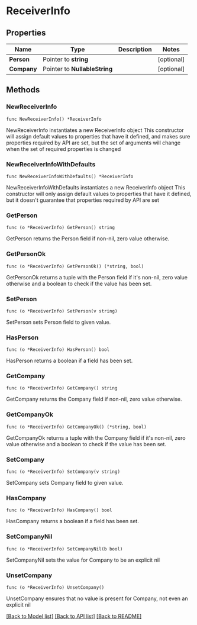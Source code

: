 # ReceiverInfo

## Properties

Name | Type | Description | Notes
------------ | ------------- | ------------- | -------------
**Person** | Pointer to **string** |  | [optional] 
**Company** | Pointer to **NullableString** |  | [optional] 

## Methods

### NewReceiverInfo

`func NewReceiverInfo() *ReceiverInfo`

NewReceiverInfo instantiates a new ReceiverInfo object
This constructor will assign default values to properties that have it defined,
and makes sure properties required by API are set, but the set of arguments
will change when the set of required properties is changed

### NewReceiverInfoWithDefaults

`func NewReceiverInfoWithDefaults() *ReceiverInfo`

NewReceiverInfoWithDefaults instantiates a new ReceiverInfo object
This constructor will only assign default values to properties that have it defined,
but it doesn't guarantee that properties required by API are set

### GetPerson

`func (o *ReceiverInfo) GetPerson() string`

GetPerson returns the Person field if non-nil, zero value otherwise.

### GetPersonOk

`func (o *ReceiverInfo) GetPersonOk() (*string, bool)`

GetPersonOk returns a tuple with the Person field if it's non-nil, zero value otherwise
and a boolean to check if the value has been set.

### SetPerson

`func (o *ReceiverInfo) SetPerson(v string)`

SetPerson sets Person field to given value.

### HasPerson

`func (o *ReceiverInfo) HasPerson() bool`

HasPerson returns a boolean if a field has been set.

### GetCompany

`func (o *ReceiverInfo) GetCompany() string`

GetCompany returns the Company field if non-nil, zero value otherwise.

### GetCompanyOk

`func (o *ReceiverInfo) GetCompanyOk() (*string, bool)`

GetCompanyOk returns a tuple with the Company field if it's non-nil, zero value otherwise
and a boolean to check if the value has been set.

### SetCompany

`func (o *ReceiverInfo) SetCompany(v string)`

SetCompany sets Company field to given value.

### HasCompany

`func (o *ReceiverInfo) HasCompany() bool`

HasCompany returns a boolean if a field has been set.

### SetCompanyNil

`func (o *ReceiverInfo) SetCompanyNil(b bool)`

 SetCompanyNil sets the value for Company to be an explicit nil

### UnsetCompany
`func (o *ReceiverInfo) UnsetCompany()`

UnsetCompany ensures that no value is present for Company, not even an explicit nil

[[Back to Model list]](../README.md#documentation-for-models) [[Back to API list]](../README.md#documentation-for-api-endpoints) [[Back to README]](../README.md)


